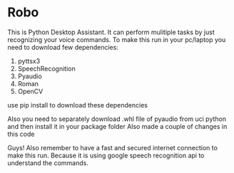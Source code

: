 # Robo
This is Python Desktop Assistant. It can perform mulitiple tasks by just recognizing your voice commands.
To make this run in your pc/laptop you need to download few dependencies:
  1. pyttsx3
  2. SpeechRecognition
  3. Pyaudio
  4. Roman
  5. OpenCV 
  
  use pip install to download these dependencies
  
  Also you need to separately download .whl file of pyaudio from uci python and then install it in your package folder
Also made a couple of changes in this code

Guys! Also remember to have a fast and secured internet connection to make this run. Because it is using google speech recognition api to understand the commands.



